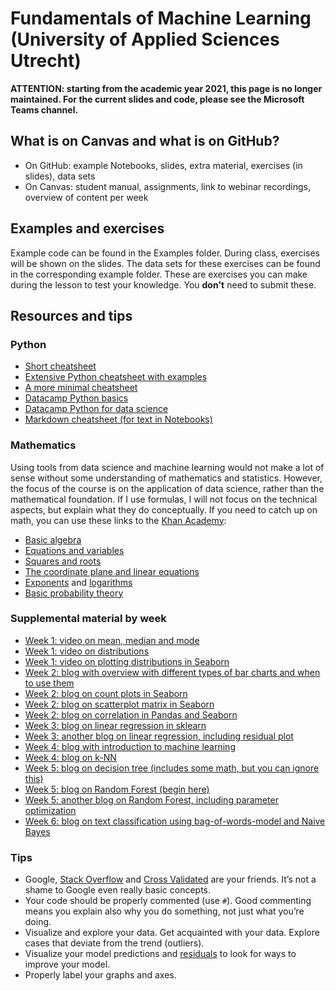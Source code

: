 # Fundamentals of Machine Learning (University of Applied Sciences Utrecht)

**ATTENTION: starting from the academic year 2021, this page is no longer maintained. For the current slides and code, please see the Microsoft Teams channel.**

## What is on Canvas and what is on GitHub?
* On GitHub: example Notebooks, slides, extra material, exercises (in slides), data sets
* On Canvas: student manual, assignments, link to webinar recordings, overview of content per week

## Examples and exercises
Example code can be found in the Examples folder. During class, exercises will be shown on the slides. The data sets for these exercises can be found in the corresponding example folder. These are exercises you can make during the lesson to test your knowledge. You **don't** need to submit these.

## Resources and tips

### Python
* [Short cheatsheet](cheatsheet.md)
* [Extensive Python cheatsheet with examples](https://github.com/wilfredinni/python-cheatsheet#python-basics)
* [A more minimal cheatsheet](https://learnxinyminutes.com/docs/python3/)
* [Datacamp Python basics](https://campus.datacamp.com/courses/intro-to-python-for-data-science/chapter-1-python-basics)
* [Datacamp Python for data science](https://campus.datacamp.com/courses/intro-to-python-for-data-science/)
* [Markdown cheatsheet (for text in Notebooks)](https://github.com/adam-p/markdown-here/wiki/Markdown-Cheatsheet) 

### Mathematics
Using tools from data science and machine learning would not make a lot of sense without some understanding of mathematics and statistics. However, the focus of the course is on the application of data science, rather than the mathematical foundation. If I use formulas, I will not focus on the technical aspects, but explain what they do conceptually. If you need to catch up on math, you can use these links to the [Khan Academy](https://www.khanacademy.org/):

* [Basic algebra](https://www.khanacademy.org/math/algebra/introduction-to-algebra)
* [Equations and variables](https://www.khanacademy.org/math/algebra/one-variable-linear-equations)
* [Squares and roots](https://www.khanacademy.org/math/in-eighth-grade-math/squares-square-roots)
* [The coordinate plane and linear equations](https://www.khanacademy.org/math/algebra/two-var-linear-equations)
* [Exponents](https://www.khanacademy.org/math/pre-algebra/pre-algebra-exponents-radicals#pre-algebra-exponents) and [logarithms](https://www.khanacademy.org/math/algebra2/exponential-and-logarithmic-functions/introduction-to-logarithms/a/intro-to-logarithms)
* [Basic probability theory](https://www.khanacademy.org/math/probability/probability-geometry#probability-basics)

### Supplemental material by week ###
* [Week 1: video on mean, median and mode](https://www.youtube.com/watch?v=k3aKKasOmIw)
* [Week 1: video on distributions](https://www.youtube.com/watch?v=bPFNxD3Yg6U&t=612s)
* [Week 1: video on plotting distributions in Seaborn](https://www.youtube.com/watch?v=lTc7NU9XpWE)
* [Week 2: blog with overview with different types of bar charts and when to use them](https://chartio.com/learn/charts/bar-chart-complete-guide/)
* [Week 2: blog on count plots in Seaborn](https://towardsdatascience.com/hands-on-python-data-visualization-seaborn-count-plot-90e823599012)
* [Week 2: blog on scatterplot matrix in Seaborn](https://dzone.com/articles/what-when-amp-how-of-scatterplot-matrix-in-python)
* [Week 2: blog on correlation in Pandas and Seaborn](https://towardsdatascience.com/correlation-is-simple-with-seaborn-and-pandas-28c28e92701e)
* [Week 3: blog on linear regression in sklearn](https://stackabuse.com/linear-regression-in-python-with-scikit-learn/)
* [Week 3: another blog on linear regression, including residual plot](https://www.datacourses.com/evaluation-of-regression-models-in-scikit-learn-846/)
* [Week 4: blog with introduction to machine learning](https://medium.com/@ageitgey/machine-learning-is-fun-80ea3ec3c471)
* [Week 4: blog on k-NN](https://stackabuse.com/k-nearest-neighbors-algorithm-in-python-and-scikit-learn/)
* [Week 5: blog on decision tree (includes some math, but you can ignore this)](https://www.datacamp.com/community/tutorials/decision-tree-classification-python)
* [Week 5: blog on Random Forest (begin here)](https://www.datacamp.com/community/tutorials/random-forests-classifier-python)
* [Week 5: another blog on Random Forest, including parameter optimization](https://stackabuse.com/random-forest-algorithm-with-python-and-scikit-learn/)
* [Week 6: blog on text classification using bag-of-words-model and Naive Bayes](http://ethen8181.github.io/machine-learning/text_classification/basics/basics.html)

### Tips
* Google, [Stack Overflow](https://stackoverflow.com/) and [Cross Validated](https://stats.stackexchange.com/) are your friends. It’s not a shame to Google even really basic concepts.
* Your code should be properly commented (use `#`). Good commenting means you explain also why you do something, not just what you’re doing.
* Visualize and explore your data. Get acquainted with your data. Explore cases that deviate from the trend (outliers).
* Visualize your model predictions and [residuals](http://blog.minitab.com/blog/adventures-in-statistics-2/why-you-need-to-check-your-residual-plots-for-regression-analysis) to look for ways to improve your model. 
* Properly label your graphs and axes.
